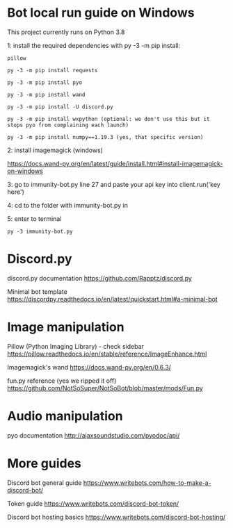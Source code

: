 # Bot local run guide on Windows

This project currently runs on Python 3.8

1: install the required dependencies with py -3 -m pip install:

    pillow
  
    py -3 -m pip install requests

    py -3 -m pip install pyo
    
    py -3 -m pip install wand
  
    py -3 -m pip install -U discord.py

    py -3 -m pip install wxpython (optional: we don't use this but it stops pyo from complaining each launch)
    
    py -3 -m pip install numpy==1.19.3 (yes, that specific version)

2: install imagemagick (windows)
	
https://docs.wand-py.org/en/latest/guide/install.html#install-imagemagick-on-windows
 
3: go to immunity-bot.py line 27 and paste your api key into client.run('key here')
 
4: cd to the folder with immunity-bot.py in

5: enter to terminal

    py -3 immunity-bot.py

# Discord.py

discord.py documentation
https://github.com/Rapptz/discord.py

Minimal bot template
https://discordpy.readthedocs.io/en/latest/quickstart.html#a-minimal-bot

# Image manipulation

Pillow (Python Imaging Library) - check sidebar
https://pillow.readthedocs.io/en/stable/reference/ImageEnhance.html

Imagemagick's wand
https://docs.wand-py.org/en/0.6.3/

fun.py reference (yes we ripped it off)
https://github.com/NotSoSuper/NotSoBot/blob/master/mods/Fun.py

# Audio manipulation

pyo documentation
http://ajaxsoundstudio.com/pyodoc/api/

# More guides

Discord bot general guide
https://www.writebots.com/how-to-make-a-discord-bot/

Token guide
https://www.writebots.com/discord-bot-token/

Discord bot hosting basics
https://www.writebots.com/discord-bot-hosting/
